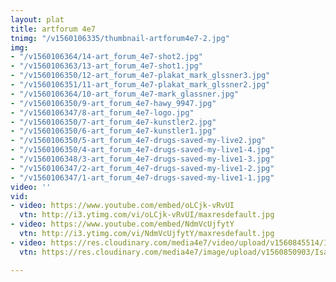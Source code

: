 ```yaml
---
layout: plat
title: artforum 4e7
tnimg: "/v1560106335/thumbnail-artforum4e7-2.jpg"
img:
- "/v1560106364/14-art_forum_4e7-shot2.jpg"
- "/v1560106363/13-art_forum_4e7-shot1.jpg"
- "/v1560106350/12-art_forum_4e7-plakat_mark_glssner3.jpg"
- "/v1560106351/11-art_forum_4e7-plakat_mark_glssner2.jpg"
- "/v1560106364/10-art_forum_4e7-mark_glassner.jpg"
- "/v1560106350/9-art_forum_4e7-hawy_9947.jpg"
- "/v1560106347/8-art_forum_4e7-logo.jpg"
- "/v1560106350/7-art_forum_4e7-kunstler2.jpg"
- "/v1560106350/6-art_forum_4e7-kunstler1.jpg"
- "/v1560106350/5-art_forum_4e7-drugs-saved-my-live2.jpg"
- "/v1560106350/4-art_forum_4e7-drugs-saved-my-live1-4.jpg"
- "/v1560106348/3-art_forum_4e7-drugs-saved-my-live1-3.jpg"
- "/v1560106347/2-art_forum_4e7-drugs-saved-my-live1-2.jpg"
- "/v1560106347/1-art_forum_4e7-drugs-saved-my-live1-1.jpg"
video: ''
vid:
- video: https://www.youtube.com/embed/oLCjk-vRvUI
  vtn: http://i3.ytimg.com/vi/oLCjk-vRvUI/maxresdefault.jpg
- video: https://www.youtube.com/embed/NdmVcUjfytY
  vtn: http://i3.ytimg.com/vi/NdmVcUjfytY/maxresdefault.jpg
- video: https://res.cloudinary.com/media4e7/video/upload/v1560845514/Isa_Ess_xml8e2.mp4
  vtn: https://res.cloudinary.com/media4e7/image/upload/v1560850903/Isa_Ess_xml8e2-jpg_pvvkvl.jpg

---
```

